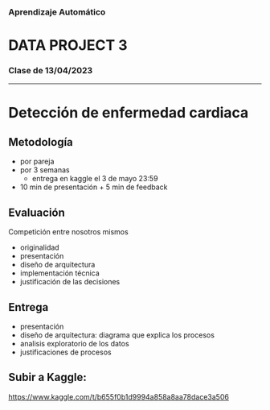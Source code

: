 ### Aprendizaje Automático
# DATA PROJECT 3
### Clase de 13/04/2023
---

# Detección de enfermedad cardiaca

## Metodología
- por pareja
- por 3 semanas
    - entrega en kaggle el 3 de mayo 23:59
- 10 min de presentación + 5 min de feedback

## Evaluación
Competición entre nosotros mismos

- originalidad
- presentación
- diseño de arquitectura
- implementación técnica
- justificación de las decisiones

## Entrega
- presentación
- diseño de arquitectura: diagrama que explica los procesos
- analisis exploratorio de los datos
- justificaciones de procesos

## Subir a Kaggle:
https://www.kaggle.com/t/b655f0b1d9994a858a8aa78dace3a506

